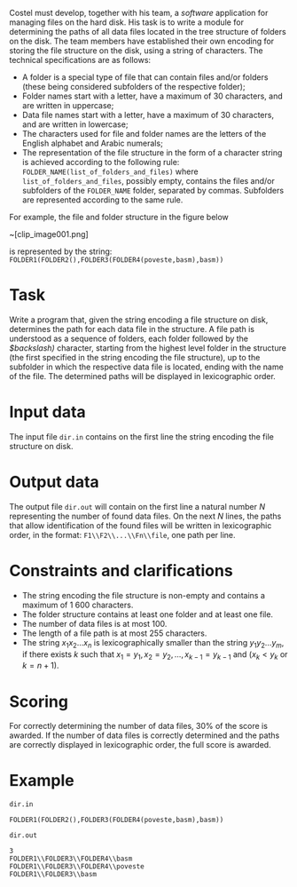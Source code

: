 Costel must develop, together with his team, a _software_ application for managing files on the hard disk. His task is to write a module for determining the paths of all data files located in the tree structure of folders on the disk. The team members have established their own encoding for storing the file structure on the disk, using a string of characters. The technical specifications are as follows:

- A folder is a special type of file that can contain files and/or folders (these being considered subfolders of the respective folder);
- Folder names start with a letter, have a maximum of 30 characters, and are written in uppercase;
- Data file names start with a letter, have a maximum of 30 characters, and are written in lowercase;
- The characters used for file and folder names are the letters of the English alphabet and Arabic numerals;
- The representation of the file structure in the form of a character string is achieved according to the following rule: `FOLDER_NAME(list_of_folders_and_files)` where `list_of_folders_and_files`, possibly empty, contains the files and/or subfolders of the `FOLDER_NAME` folder, separated by commas. Subfolders are represented according to the same rule.

For example, the file and folder structure in the figure below

~[clip_image001.png]

is represented by the string: `FOLDER1(FOLDER2(),FOLDER3(FOLDER4(poveste,basm),basm))`

# Task

Write a program that, given the string encoding a file structure on disk, determines the path for each data file in the structure. A file path is understood as a sequence of folders, each folder followed by the _\$backslash)_ character, starting from the highest level folder in the structure (the first specified in the string encoding the file structure), up to the subfolder in which the respective data file is located, ending with the name of the file. The determined paths will be displayed in lexicographic order.

# Input data

The input file `dir.in` contains on the first line the string encoding the file structure on disk.

# Output data

The output file `dir.out` will contain on the first line a natural number $N$ representing the number of found data files. On the next $N$ lines, the paths that allow identification of the found files will be written in lexicographic order, in the format: `F1\\F2\\...\\Fn\\file`, one path per line.

# Constraints and clarifications

* The string encoding the file structure is non-empty and contains a maximum of $1\ 600$ characters.
* The folder structure contains at least one folder and at least one file.
* The number of data files is at most $100$.
* The length of a file path is at most $255$ characters.
* The string $x_1x_2…x_n$ is lexicographically smaller than the string $y_1y_2…y_m$, if there exists $k$ such that $x_1=y_1,x_2=y_2,…,x_{k-1}=y_{k-1}$ and ($x_k<y_k$ or $k=n+1$).

# Scoring

For correctly determining the number of data files, $30\%$ of the score is awarded. If the number of data files is correctly determined and the paths are correctly displayed in lexicographic order, the full score is awarded.

# Example

`dir.in`
```
FOLDER1(FOLDER2(),FOLDER3(FOLDER4(poveste,basm),basm))
```

`dir.out`
```
3
FOLDER1\\FOLDER3\\FOLDER4\\basm
FOLDER1\\FOLDER3\\FOLDER4\\poveste
FOLDER1\\FOLDER3\\basm

